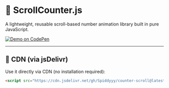 # 🔢 ScrollCounter.js

A lightweight, reusable scroll-based number animation library built in pure JavaScript.

[![Demo on CodePen](https://img.shields.io/badge/Live%20Demo-CodePen-blue?logo=codepen)](https://codepen.io/spiddyyy/pen/YzLmvxo)

---

## 🚀 CDN (via jsDelivr)

Use it directly via CDN (no installation required):

```html
<script src="https://cdn.jsdelivr.net/gh/Spiddyyy/counter-scroll@latest/scroll-counter.min.js"></script>
